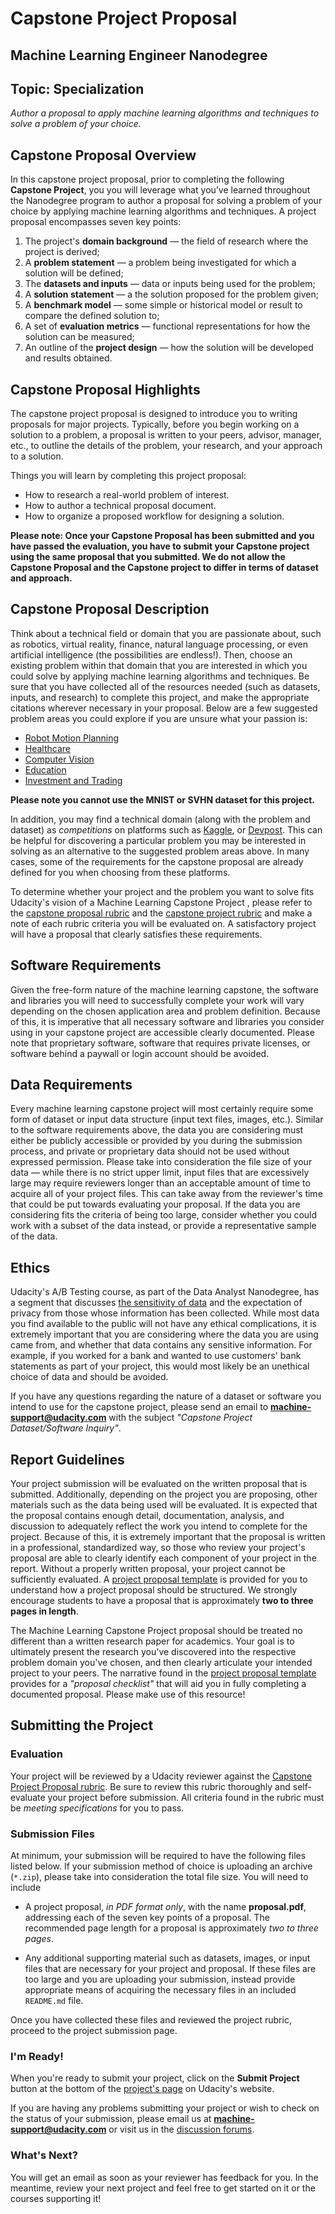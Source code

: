 # Capstone Project Proposal
## Machine Learning Engineer Nanodegree
## Topic: Specialization

*Author a proposal to apply machine learning algorithms and techniques to solve a problem of your choice.*

## Capstone Proposal Overview
In this capstone project proposal, prior to completing the following **Capstone Project**, you you will leverage what you’ve learned throughout the Nanodegree program to author a proposal for solving a problem of your choice by applying machine learning algorithms and techniques. A project proposal encompasses seven key points:

1. The project's **domain background** — the field of research where the project is derived;
2. A **problem statement** — a problem being investigated for which a solution will be defined;
3. The **datasets and inputs** — data or inputs being used for the problem;
4. A **solution statement** — a the solution proposed for the problem given;
5. A **benchmark model** — some simple or historical model or result to compare the defined solution to;
6. A set of **evaluation metrics** — functional representations for how the solution can be measured;
7. An outline of the **project design** — how the solution will be developed and results obtained.

## Capstone Proposal Highlights
The capstone project proposal is designed to introduce you to writing proposals for major projects. Typically, before you begin working on a solution to a problem, a proposal is written to your peers, advisor, manager, etc., to outline the details of the problem, your research, and your approach to a solution.

Things you will learn by completing this project proposal:

* How to research a real-world problem of interest.
* How to author a technical proposal document.
* How to organize a proposed workflow for designing a solution.

**Please note: Once your Capstone Proposal has been submitted and you have passed the evaluation, you have to submit your Capstone project using the same proposal that you submitted. We do not allow the Capstone Proposal and the Capstone project to differ in terms of dataset and approach.**

## Capstone Proposal Description
Think about a technical field or domain that you are passionate about, such as robotics, virtual reality, finance, natural language processing, or even artificial intelligence (the possibilities are endless!). Then, choose an existing problem within that domain that you are interested in which you could solve by applying machine learning algorithms and techniques. Be sure that you have collected all of the resources needed (such as datasets, inputs, and research) to complete this project, and make the appropriate citations wherever necessary in your proposal. Below are a few suggested problem areas you could explore if you are unsure what your passion is:

* [Robot Motion Planning](https://docs.google.com/document/d/1ZFCH6jS3A5At7_v5IUM5OpAXJYiutFuSIjTzV_E-vdE/pub)
* [Healthcare](https://docs.google.com/document/d/1WzurKKa9AX2DnOH7KiB38mvozdOSemfkGpex8hdTy8c/pub)
* [Computer Vision](https://docs.google.com/document/d/1y-XfjkPFgUQxFIQ9bBncUSjs4HOf5E-45FrLYNBsZb4/pub)
* [Education](https://docs.google.com/document/d/1vjerjRQnWs1kLbZagDYT6rNqiwAG23Yj45oUY88IAxI/pub)
* [Investment and Trading](https://docs.google.com/document/d/1ycGeb1QYKATG6jvz74SAMqxrlek9Ed4RYrzWNhWS-0Q/pub)

**Please note you cannot use the MNIST or SVHN dataset for this project.**

In addition, you may find a technical domain (along with the problem and dataset) as *competitions* on platforms such as [Kaggle](http://kaggle.com/), or [Devpost](http://devpost.com/). This can be helpful for discovering a particular problem you may be interested in solving as an alternative to the suggested problem areas above. In many cases, some of the requirements for the capstone proposal are already defined for you when choosing from these platforms.

To determine whether your project and the problem you want to solve fits Udacity's vision of a Machine Learning Capstone Project , please refer to the [capstone proposal rubric](https://github.com/jamesdellinger/machine_learning_nanodegree_capstone_project/blob/master/capstone_proposal_grading_rubric.pdf) and the [capstone project rubric](https://github.com/jamesdellinger/machine_learning_nanodegree_capstone_project/blob/master/capstone_project_grading_rubric.pdf) and make a note of each rubric criteria you will be evaluated on. A satisfactory project will have a proposal that clearly satisfies these requirements.

## Software Requirements
Given the free-form nature of the machine learning capstone, the software and libraries you will need to successfully complete your work will vary depending on the chosen application area and problem definition. Because of this, it is imperative that all necessary software and libraries you consider using in your capstone project are accessible clearly documented. Please note that proprietary software, software that requires private licenses, or software behind a paywall or login account should be avoided.

## Data Requirements
Every machine learning capstone project will most certainly require some form of dataset or input data structure (input text files, images, etc.). Similar to the software requirements above, the data you are considering must either be publicly accessible or provided by you during the submission process, and private or proprietary data should not be used without expressed permission. Please take into consideration the file size of your data — while there is no strict upper limit, input files that are excessively large may require reviewers longer than an acceptable amount of time to acquire all of your project files. This can take away from the reviewer's time that could be put towards evaluating your proposal. If the data you are considering fits the criteria of being too large, consider whether you could work with a subset of the data instead, or provide a representative sample of the data.

## Ethics
Udacity's A/B Testing course, as part of the Data Analyst Nanodegree, has a segment that discusses [the sensitivity of data](https://classroom.udacity.com/nanodegrees/nd002/parts/00213454013/modules/411033896375460/lessons/3998098714/concepts/39997087540923#) and the expectation of privacy from those whose information has been collected. While most data you find available to the public will not have any ethical complications, it is extremely important that you are considering where the data you are using came from, and whether that data contains any sensitive information. For example, if you worked for a bank and wanted to use customers' bank statements as part of your project, this would most likely be an unethical choice of data and should be avoided.

If you have any questions regarding the nature of a dataset or software you intend to use for the capstone project, please send an email to **machine-support@udacity.com** with the subject *"Capstone Project Dataset/Software Inquiry"*.

## Report Guidelines
Your project submission will be evaluated on the written proposal that is submitted. Additionally, depending on the project you are proposing, other materials such as the data being used will be evaluated. It is expected that the proposal contains enough detail, documentation, analysis, and discussion to adequately reflect the work you intend to complete for the project. Because of this, it is extremely important that the proposal is written in a professional, standardized way, so those who review your project's proposal are able to clearly identify each component of your project in the report. Without a properly written proposal, your project cannot be sufficiently evaluated. A [project proposal template](https://github.com/jamesdellinger/machine_learning_nanodegree_capstone_project/blob/master/capstone_proposal_template.md) is provided for you to understand how a project proposal should be structured. We strongly encourage students to have a proposal that is approximately **two to three pages in length**.

The Machine Learning Capstone Project proposal should be treated no different than a written research paper for academics. Your goal is to ultimately present the research you've discovered into the respective problem domain you've chosen, and then clearly articulate your intended project to your peers. The narrative found in the [project proposal template](https://github.com/jamesdellinger/machine_learning_nanodegree_capstone_project/blob/master/capstone_proposal_template.md) provides for a *"proposal checklist"* that will aid you in fully completing a documented proposal. Please make use of this resource!

## Submitting the Project

### Evaluation
Your project will be reviewed by a Udacity reviewer against the [Capstone Project Proposal rubric](https://github.com/jamesdellinger/machine_learning_nanodegree_capstone_project/blob/master/capstone_proposal_grading_rubric.pdf). Be sure to review this rubric thoroughly and self-evaluate your project before submission. All criteria found in the rubric must be *meeting specifications* for you to pass.

### Submission Files
At minimum, your submission will be required to have the following files listed below. If your submission method of choice is uploading an archive (`*.zip`), please take into consideration the total file size. You will need to include

* A project proposal, *in PDF format only*, with the name **proposal.pdf**, addressing each of the seven key points of a proposal. The recommended page length for a proposal is approximately *two to three pages*.

* Any additional supporting material such as datasets, images, or input files that are necessary for your project and proposal. If these files are too large and you are uploading your submission, instead provide appropriate means of acquiring the necessary files in an included `README.md` file.

Once you have collected these files and reviewed the project rubric, proceed to the project submission page.

### I'm Ready!
When you're ready to submit your project, click on the **Submit Project** button at the bottom of the [project's page](https://classroom.udacity.com/nanodegrees/nd009t/parts/d029d91a-afbf-4371-8988-5d327eccecbd/modules/46854c06-9b98-464a-b54a-c816b02f8aff/lessons/fdf61d9b-2808-4a47-8b4c-f881c7372f27/project#) on Udacity's website.

If you are having any problems submitting your project or wish to check on the status of your submission, please email us at **machine-support@udacity.com** or visit us in the [discussion forums](http://discussions.udacity.com/).

### What's Next?
You will get an email as soon as your reviewer has feedback for you. In the meantime, review your next project and feel free to get started on it or the courses supporting it!
